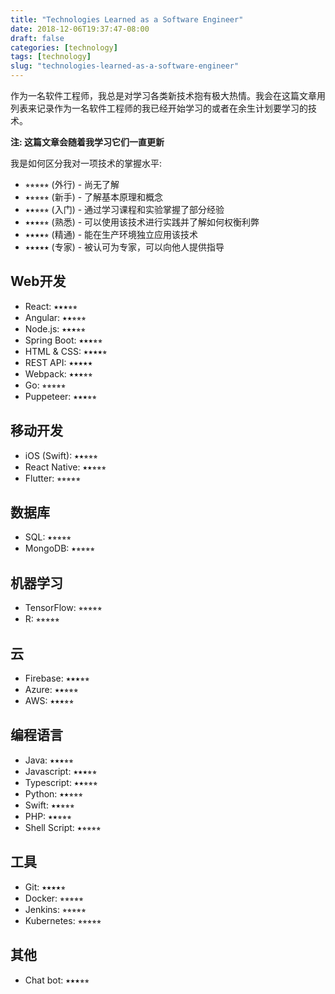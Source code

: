 ```yaml
---
title: "Technologies Learned as a Software Engineer"
date: 2018-12-06T19:37:47-08:00
draft: false
categories: [technology]
tags: [technology]
slug: "technologies-learned-as-a-software-engineer"
---
```


作为一名软件工程师，我总是对学习各类新技术抱有极大热情。我会在这篇文章用列表来记录作为一名软件工程师的我已经开始学习的或者在余生计划要学习的技术。

**注: 这篇文章会随着我学习它们一直更新**

<!--more-->

我是如何区分我对一项技术的掌握水平:

- ⭒⭒⭒⭒⭒ (外行) - 尚无了解
- ⭑⭒⭒⭒⭒ (新手) - 了解基本原理和概念
- ⭑⭑⭒⭒⭒ (入门) - 通过学习课程和实验掌握了部分经验
- ⭑⭑⭑⭒⭒ (熟悉) - 可以使用该技术进行实践并了解如何权衡利弊
- ⭑⭑⭑⭑⭒ (精通) - 能在生产环境独立应用该技术
- ⭑⭑⭑⭑⭑ (专家) - 被认可为专家，可以向他人提供指导

## Web开发

- React: ⭑⭑⭑⭒⭒
- Angular: ⭑⭑⭒⭒⭒
- Node.js: ⭑⭑⭑⭒⭒
- Spring Boot: ⭑⭑⭑⭒⭒
- HTML & CSS: ⭑⭑⭑⭑⭒
- REST API: ⭑⭑⭑⭑⭑
- Webpack: ⭑⭑⭑⭒⭒
- Go: ⭒⭒⭒⭒⭒
- Puppeteer: ⭑⭑⭑⭒⭒

## 移动开发

- iOS (Swift): ⭑⭑⭒⭒⭒
- React Native: ⭑⭑⭒⭒⭒
- Flutter: ⭒⭒⭒⭒⭒

## 数据库

- SQL: ⭑⭒⭒⭒⭒
- MongoDB: ⭑⭒⭒⭒⭒

## 机器学习

- TensorFlow: ⭒⭒⭒⭒⭒
- R: ⭒⭒⭒⭒⭒

## 云

- Firebase: ⭑⭑⭑⭒⭒
- Azure: ⭑⭑⭒⭒⭒
- AWS: ⭑⭑⭑⭒⭒

## 编程语言

- Java: ⭑⭑⭑⭒⭒
- Javascript: ⭑⭑⭑⭒⭒
- Typescript: ⭑⭑⭒⭒⭒
- Python: ⭑⭑⭒⭒⭒
- Swift: ⭑⭑⭒⭒⭒
- PHP: ⭑⭑⭒⭒⭒
- Shell Script: ⭑⭒⭒⭒⭒

## 工具

- Git: ⭑⭑⭑⭑⭒
- Docker: ⭒⭒⭒⭒⭒
- Jenkins: ⭒⭒⭒⭒⭒
- Kubernetes: ⭒⭒⭒⭒⭒

## 其他

- Chat bot: ⭑⭑⭑⭒⭒